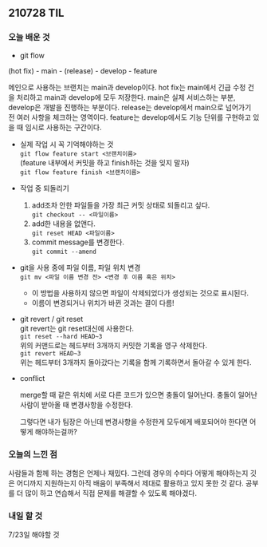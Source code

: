## 210728 TIL

### 오늘 배운 것

- git flow
<p>(hot fix) - main - (release) - develop - feature</p>
<p>메인으로 사용하는 브랜치는 main과 develop이다.
hot fix는 main에서 긴급 수정 건을 처리하고 main과 develop에 모두 저장한다.
main은 실제 서비스하는 부분, develop은 개발을 진행하는 부분이다.
release는 develop에서 main으로 넘어가기 전 여러 사항을 체크하는 영역이다.
feature는 develop에서도 기능 단위를 구현하고 있을 때 임시로 사용하는 구간이다.</p>

- 실제 작업 시 꼭 기억해야하는 것<br/>
  `git flow feature start <브랜치이름>`<br/>
  (feature 내부에서 커밋을 하고 finish하는 것을 잊지 말자)<br/>
  `git flow feature finish <브랜치이름>`

- 작업 중 되돌리기

  1. add조차 안한 파일들을 가장 최근 커밋 상태로 되돌리고 싶다.<br/>
     `git checkout -- <파일이름>`<br/>
  2. add한 내용을 없앤다.<br/>
     `git reset HEAD <파일이름>`<br/>
  3. commit message를 변경한다. <br/>
     `git commit --amend`

- git을 사용 중에 파일 이름, 파일 위치 변경<br/>
  `git mv <파일 이름 변경 전> <변경 후 이름 혹은 위치>`<br/>

  - 이 방법을 사용하지 않으면 파일이 삭제되었다가 생성되는 것으로 표시된다.
  - 이름이 변경되거나 위치가 바뀐 것과는 결이 다름!<br/>

- git revert / git reset<br/>
  git revert는 git reset대신에 사용한다.<br/>
  `git reset --hard HEAD~3`<br/>
  위의 커맨드로는 헤드부터 3개까지 커밋한 기록을 영구 삭제한다.<br/>
  `git revert HEAD~3`<br/>
  위는 헤드부터 3개까지 돌아갔다는 기록을 함께 기록하면서 돌아갈 수 있게 한다.

- conflict
    <p>merge할 때 같은 위치에 서로 다른 코드가 있으면 충돌이 일어난다.
    충돌이 일어난 사람이 받아올 때 변경사항을 수정한다.</p>
    <p>그렇다면 내가 팀장은 아닌데 변경사항을 수정한게 모두에게 배포되어야 한다면 어떻게 해야하는걸까?</p>

### 오늘의 느낀 점

<p>사람들과 함께 하는 경험은 언제나 재밌다. 그런데 경우의 수마다 어떻게 해야하는지 깃은 어디까지 지원하는지 아직 배움이 부족해서 제대로 활용하고 있지 못한 것 같다. 공부를 더 많이 하고 연습해서 직접 문제를 해결할 수 있도록 해야겠다.</p>

### 내일 할 것

<p>7/23일 해야할 것</p>
